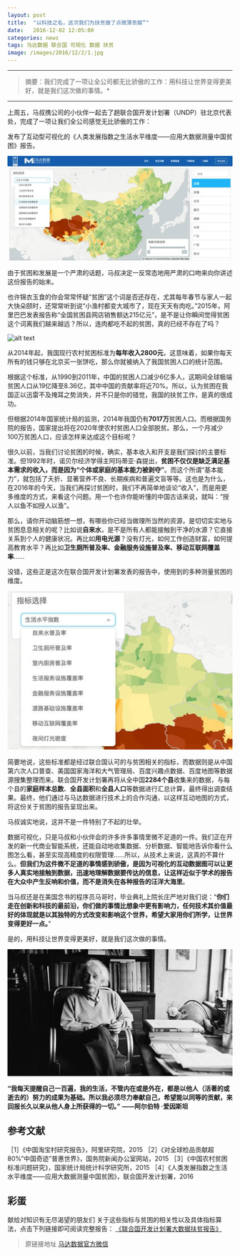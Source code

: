 ```yaml
---
layout: post
title:  "以科技之名，这次我们为扶贫做了点微薄贡献”"
date:   2016-12-02 12:05:00
categories: news
tags: 马达数据 联合国 可视化 数据 扶贫 
image: /images/2016/12/2/1.jpg
---
```


---------
>摘要：我们完成了一项让全公司都无比骄傲的工作：用科技让世界变得更美好，就是我们这次做的事情。*

--------
上周五，马叔携公司的小伙伴一起去了趟联合国开发计划署（UNDP）驻北京代表处，完成了一项让我们全公司感觉无比骄傲的工作：

发布了互动型可视化的《人类发展指数之生活水平维度——应用大数据测量中国贫困》报告。

![alt text](/images/2016/12/2/2.jpg)

由于贫困和发展是一个严肃的话题，马叔决定一反常态地用严肃的口吻来向你讲述这份报告的始末。
 
也许锦衣玉食的你会常常怀疑“贫困”这个词是否还存在，尤其每年春节与家人一起大快朵颐时，还常常听到说“小渔村都变大城市了，现在天天有肉吃。”2015年，阿里巴巴发表报告称“全国贫困县网店销售额达215亿元”，是不是让你瞬间觉得贫困这个词离我们越来越远？所以，连肉都吃不起的贫困，真的已经不存在了吗？

![alt text](/images/2016/12/2/3.jpg)

从2014年起，我国现行农村贫困标准为**每年收入2800元**，这意味着，如果你每天所有的钱只够在北京买一张饼吃，那么你就被纳入了我国贫困人口的统计范围。
 
根据这个标准，从1990到2011年，中国的贫困人口减少6亿多人，这期间全球极端贫困人口从19亿降至8.36亿，其中中国的贡献率将近70%。所以，认为贫困在我国正以迅雷不及掩耳之势消失，并不只是你的错觉，我国的扶贫工作，是真的很成功。
 
但根据2014年国家统计局的监测，2014年我国仍有**7017万**贫困人口。而根据国务院的报告，国家提出将在2020年使农村贫困人口全部脱贫。那么，一个月减少100万贫困人口，应该怎样来达成这个目标呢？
 
很久以前，当我们讨论贫困的时候，确实，基本收入和开支是我们探讨的主要标准。但1992年时，诺贝尔经济学得主阿玛蒂亚·森提出，**贫困不仅仅是缺乏满足基本需求的收入，而是因为“个体或家庭的基本能力被剥夺”**。而这个所谓“基本能力”，就包括了夭折、显著营养不良、长期疾病和普遍文盲等等。这也是为什么，在2016年的今天，当我们再探讨贫困时，我们不再简单地谈论“收入”，而是用更多维度的方式，来看这个问题。用一个也许你能听懂的中国古话来说，就叫：“授人以鱼不如授人以渔”。
 
那么，请你开动脑筋想一想，有哪些你已经当做理所当然的资源，是切切实实地与贫困息息相关的呢？比如说**自来水**，是不是所有人都能接触到干净的水源？它直接关系到个人的健康状况。再比如**用电光源**？没有灯光，如何工作创造财富，如何提高教育水平？再比如**卫生厕所普及率、金融服务设施普及率、移动互联网覆盖率**……
 
没错，这些正是这次在联合国开发计划署发表的报告中，使用到的多种测量贫困的维度。

![alt text](/images/2016/12/2/4.jpg)

简要地说，这些标准都是经过联合国认可的与贫困相关的指标，而数据则是从中国第六次人口普查、美国国家海洋和大气管理局、百度兴趣点数据、百度地图等数据源搜集整理而来。联合国开发计划署再将从全中国**2284个县**收集来的数据，与每个县的**家庭样本总数**、**全县面积**和**全县人口**等数据进行汇总计算，最终得出调查结果。最终，他们通过与马达数据进行技术上的合作沟通，以这样互动地图的方式，将这份关于贫困的报告呈现出来。

马叔诚实地说，这并不是一件特别了不起的壮举。

数据可视化，只是马叔和小伙伴会的许多许多事情里微不足道的一件。我们正在开发的新一代商业智能系统，还能自动地收集数据、分析数据、智能地告诉你看什么图怎么看，甚至实现高精度的权限管理……所以，从技术上来说，这真的不算什么。**但我们为这件微不足道的事情感到骄傲，是因为可视化的互动数据图可以让更多人真实地接触到数据，迅速地理解数据要传达的信息，让这样近似于学术的报告在大众中产生反响和价值，而不是消失在各种报告的汪洋大海里**。
 
当马叔还是在美国念书的程序员马哥时，毕业典礼上院长庄严地对我们说：“**你们走在创新和科技的最前沿，你们做的事情比想象中更有影响力，任何技术其价值最好的体现就是以其独特的方式改变和影响这个世界，希望大家用你们所学，让世界变得更好一点。**”
 
是的，用科技让世界变得更美好，就是我们这次做的事情。

![alt text](/images/2016/12/2/5.jpg)

**“我每天提醒自己一百遍，我的生活，不管内在或是外在，都是以他人（活著的或逝去的）努力的成果为基础。所以我必须尽力奉献自己，希望能以同等的贡献，来回报长久以来从他人身上所获得的一切。”**
**——阿尔伯特 ·爱因斯坦**


## 参考文献
［1］《中国淘宝村研究报告》，阿里研究院，2015
［2］《对全球检品贡献超80%“中国奇迹”普惠世界》，国务院新闻办公室网站，2015 
［3］《中国农村贫困标准问题研究》，国家统计局统计科学研究所，2015
［4］《人类发展指数之生活水平维度——应用大数据测量中国贫困》，联合国开发计划署，2016


## 彩蛋
献给对知识有无尽渴望的朋友们
关于这些指标与贫困的相关性以及具体指标算法，点击下列链接即可阅读完整报告：
[《联合国开发计划署大数据扶贫报告》](http://www.cn.undp.org/content/dam/china/img/povred/UNDP-CH-PR.-Publications-Measuring%20Poverty%20with%20Big%20Data%20in%20China-reduced.pdf)


> 原链接地址 [马达数据官方微信](http://mp.weixin.qq.com/s/wwURueuZEh0SwgrGK51XYQ)
